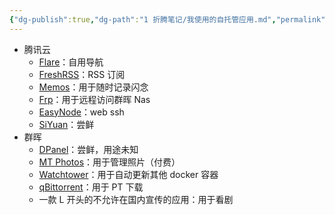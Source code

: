 ```yaml
---
{"dg-publish":true,"dg-path":"1 折腾笔记/我使用的自托管应用.md","permalink":"/1 折腾笔记/我使用的自托管应用/","created":"2025-08-11","updated":"2025-08-16"}
---
```



- 腾讯云
	- [Flare](https://github.com/soulteary/docker-flare)：自用导航
	- [FreshRSS](https://github.com/FreshRSS/FreshRSS)：RSS 订阅
	- [Memos](https://github.com/usememos/memos)：用于随时记录闪念
	- [Frp](https://github.com/fatedier/frp)：用于远程访问群晖 Nas
	- [EasyNode](https://github.com/chaos-zhu/easynode)：web ssh
	- [SiYuan](https://github.com/siyuan-note/siyuan)：尝鲜
- 群晖
	- [DPanel](https://github.com/donknap/dpanel)：尝鲜，用途未知
	- [MT Photos](https://mtmt.tech/)：用于管理照片（付费）
	- [Watchtower](https://github.com/containrrr/watchtower)：用于自动更新其他 docker 容器
	- [qBittorrent](https://github.com/qbittorrent/qBittorrent)：用于 PT 下载
	- 一款 L 开头的不允许在国内宣传的应用：用于看剧